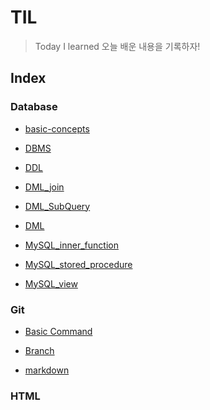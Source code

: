 # TIL

> Today I learned
> 오늘 배운 내용을 기록하자!

## Index

### Database
- [basic-concepts](https://github.com/apej88/TIL/blob/master/Database/basic-concepts.md)

- [DBMS](https://github.com/apej88/TIL/blob/master/Database/DBMS.md)

- [DDL](https://github.com/apej88/TIL/blob/master/Database/DDL.md)

- [DML_join](https://github.com/apej88/TIL/blob/master/Database/DML_join.md)

- [DML_SubQuery](https://github.com/apej88/TIL/blob/master/Database/DML_SubQuery.md)

- [DML](https://github.com/apej88/TIL/blob/master/Database/DML.md)

- [MySQL_inner_function](https://github.com/apej88/TIL/blob/master/Database/MySQL_inner_function.md)

- [MySQL_stored_procedure](https://github.com/apej88/TIL/blob/master/Database/MySQL_stored_procedure.md)

- [MySQL_view](https://github.com/apej88/TIL/blob/master/Database/MySQL_view.md)

### Git

- [Basic Command](https://github.com/apej88/TIL/blob/master/Git/basic-command.md)

- [Branch](https://github.com/apej88/TIL/blob/master/Git/branch.md)

- [markdown](https://github.com/apej88/TIL/blob/master/Git/markdown.md)

### HTML
